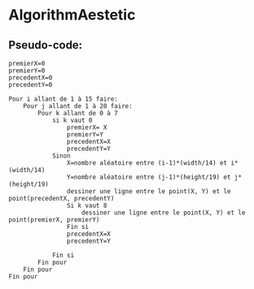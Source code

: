 # AlgorithmAestetic

## Pseudo-code:

	premierX=0
	premierY=0
	precedentX=0
	precedentY=0
	
	Pour i allant de 1 à 15 faire:
		Pour j allant de 1 à 20 faire:
			Pour k allant de 0 à 7
				si k vaut 0
					premierX= X
					premierY=Y
					precedentX=X
					precedentY=Y	
				Sinon
					X=nombre aléatoire entre (i-1)*(width/14) et i*(width/14)
					Y=nombre aléatoire entre (j-1)*(height/19) et j*(height/19)
					dessiner une ligne entre le point(X, Y) et le point(precedentX, precedentY)
					Si k vaut 8
					    dessiner une ligne entre le point(X, Y) et le point(premierX, premierY)
					Fin si
					precedentX=X
					precedentY=Y	

				Fin si
			Fin pour
		Fin pour
	Fin pour
